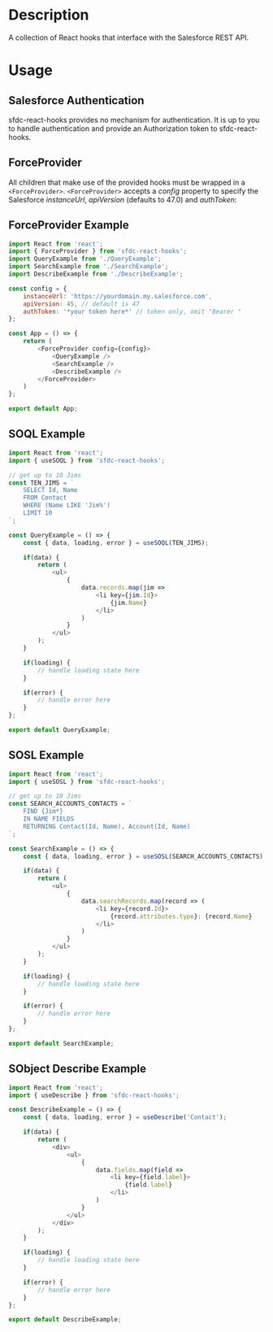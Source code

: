 # Description
A collection of React hooks that interface with the Salesforce REST API.

# Usage
## Salesforce Authentication
sfdc-react-hooks provides no mechanism for authentication. It is up to you to handle authentication and provide an Authorization token to sfdc-react-hooks.

## ForceProvider
All children that make use of the provided hooks must be wrapped in a `<ForceProvider>`. `<ForceProvider>` accepts a _config_ property to specify the Salesforce _instanceUrl_, _apiVersion_ (defaults to 47.0) and _authToken_:

## ForceProvider Example
```javascript
import React from 'react';
import { ForceProvider } from 'sfdc-react-hooks';
import QueryExample from './QueryExample';
import SearchExample from './SearchExample';
import DescribeExample from './DescribeExample';

const config = {
    instanceUrl: 'https://yourdomain.my.salesforce.com',
    apiVersion: 45, // default is 47
    authToken: '*your token here*' // token only, omit "Bearer "
};

const App = () => {
    return (
        <ForceProvider config={config}>
            <QueryExample />
            <SearchExample />
            <DescribeExample />
        </ForceProvider>
    )
};

export default App;
```

## SOQL Example
```javascript
import React from 'react';
import { useSOQL } from 'sfdc-react-hooks';

// get up to 10 Jims
const TEN_JIMS = `
    SELECT Id, Name
    FROM Contact
    WHERE (Name LIKE 'Jim%')
    LIMIT 10
`;

const QueryExample = () => {
    const { data, loading, error } = useSOQL(TEN_JIMS);

    if(data) {
        return (
            <ul>
                { 
                    data.records.map(jim => 
                        <li key={jim.Id}>
                            {jim.Name}
                        </li>
                    ) 
                }
            </ul>
        );
    }

    if(loading) {
        // handle loading state here
    }

    if(error) {
        // handle error here
    }
};

export default QueryExample;
```

## SOSL Example
```javascript
import React from 'react';
import { useSOSL } from 'sfdc-react-hooks';

// get up to 10 Jims
const SEARCH_ACCOUNTS_CONTACTS = `
    FIND {Jim*}
    IN NAME FIELDS
    RETURNING Contact(Id, Name), Account(Id, Name)
`;

const SearchExample = () => {
    const { data, loading, error } = useSOSL(SEARCH_ACCOUNTS_CONTACTS);

    if(data) {
        return (
            <ul>
                { 
                    data.searchRecords.map(record => (
                        <li key={record.Id}>
                            {record.attributes.type}: {record.Name}
                        </li>
                    )
                }
            </ul>
        );
    }

    if(loading) {
        // handle loading state here
    }

    if(error) {
        // handle error here
    }
};

export default SearchExample;
```

## SObject Describe Example
```javascript
import React from 'react';
import { useDescribe } from 'sfdc-react-hooks';

const DescribeExample = () => {
    const { data, loading, error } = useDescribe('Contact');

    if(data) {
        return (
            <div>
                <ul>
                    {
                        data.fields.map(field => 
                            <li key={field.label}>
                                {field.label}
                            </li>
                        )
                    }
                </ul>
            </div>
        );
    }

    if(loading) {
        // handle loading state here
    }

    if(error) {
        // handle error here
    }
};

export default DescribeExample;
```
